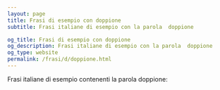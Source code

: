 ```yaml
---
layout: page
title: Frasi di esempio con doppione 
subtitle: Frasi italiane di esempio con la parola  doppione

og_title: Frasi di esempio con doppione 
og_description: Frasi italiane di esempio con la parola  doppione
og_type: website
permalink: /frasi/d/doppione.html
---
```


Frasi italiane di esempio contenenti la parola doppione:


